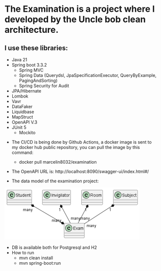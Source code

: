 # The Examination is a project where I developed by the Uncle bob clean architecture.
## I use these libraries:

- Java 21
- Spring boot 3.3.2
   - Spring MVC
   - Spring Data (Querydsl, JpaSpecificationExecutor, QueryByExample, PagingAndSorting)
   - Spring Security for Audit
- JPA/Hibernate
- Lombok
- Vavr
- DataFaker
- Liquidbase
- MapStruct
- OpenAPI V.3
- JUnit 5
  - Mockito 
* The CI/CD is being done by Github Actions, a docker image is sent to my docker hub public repository, you can pull the image by this command: 
  * docker pull marcelin8032/examination

* The OpenAPI URL is: http://localhost:8090/swagger-ui/index.html#/

* The data model of the examination project: 

![alt text](https://github.com/marcelin-8032/Examination-Spring-project/blob/master/class-Diagram.png)

* DB is available both for Postgresql and H2
* How to run
  * mvn clean install
  * mvn spring-boot:run
